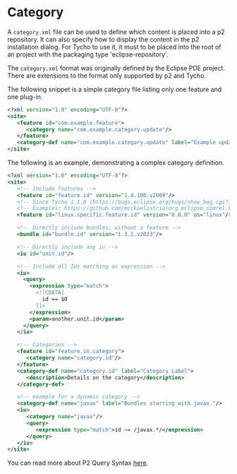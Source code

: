 # Category

A `category.xml` file can be used to define which content is placed into a p2 repository.
It can also specify how to display the content in the p2 installation dialog.
For Tycho to use it, it must to be placed into the root of an project with the packaging type 'eclipse-repository'.

The `category.xml` format was originally defined by the Eclipse PDE project.
There are extensions to the format only supported by p2 and Tycho.

The following snippet is a simple category file listing only one feature and one plug-in.

```xml
<?xml version="1.0" encoding="UTF-8"?>
<site>
   <feature id="com.example.feature">
      <category name="com.example.category.update"/>
   </feature>
   <category-def name="com.example.category.update" label="Example update site"/>
</site>
```

The following is an example, demonstrating a complex category definition.

```xml
<?xml version="1.0" encoding="UTF-8"?>
<site>
   <!-- Include features -->
   <feature id="feature.id" version="1.4.100.v2009"/>
   <!-- Since Tycho 1.1.0 (https://bugs.eclipse.org/bugs/show_bug.cgi?id=407273#c18), features can declare platform-specific compatibility for multi-platform builds -->
   <!-- Examples: https://github.com/mickaelistria/org.eclipse.simrel.build/blob/master/categories/category.xml#L581 -->
   <feature id="linux.specific.feature.id" version="0.0.0" os="linux"/>

   <!-- Directly include bundles, without a feature -->
   <bundle id="bundle.id" version="1.3.1.v2023"/>

   <!-- Directly include any iu -->
   <iu id="unit.id"/>

   <!-- Include all IUs matching an expression -->
   <iu>
     <query>
       <expression type="match">
         <![CDATA[
           id == $0
         ]]>
       </expression>
       <param>another.unit.id</param>
     </query>
   </iu>

   <!-- Categories -->
   <feature id="feature.in.category">
      <category name="category.id"/>
   </feature>
   <category-def name="category.id" label="Category Label">
      <description>Details on the category</description>
   </category-def>

   <!-- example for a dynamic category -->
   <category-def name="javax" label="Bundles starting with javax."/>
   <iu>
      <category name="javax"/>
      <query>
         <expression type="match">id ~= /javax.*/</expression>
      </query>
   </iu>
</site>
```

You can read more about P2 Query Syntax [here](https://wiki.eclipse.org/Equinox/p2/Query_Language_for_p2).
